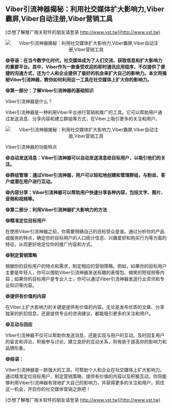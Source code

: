 ## **Viber引流神器揭秘：利用社交媒体扩大影响力,Viber霸屏,Viber自动注册,Viber营销工具**

[😍想了解推广相关软件的朋友请登录 http://www.vst.tw](http://www.vst.tw)

 <center><img src="https://vst.tw/MP4/tuiguang/png/0.png" alt="Viber引流神器揭秘：利用社交媒体扩大影响力,Viber霸屏,Viber自动注册,Viber营销工具"></center>

**😄导语：在当今数字化时代，社交媒体成为了人们交流、获取信息和扩大影响力的重要平台。其中，Viber作为一款备受欢迎的即时通讯应用程序，不仅提供了便捷的沟通方式，还为个人和企业提供了极好的机会来扩大自己的影响力。本文将揭秘Viber引流神器，教你如何利用这一工具在社交媒体上扩大你的影响力。**

**😄第一部分：了解Viber引流神器的基础知识**

Viber引流神器是什么？

Viber引流神器是一种利用Viber平台进行营销和推广的工具。它可以帮助用户通过发送消息、分享内容和建立群组等方式，在Viber上吸引更多的关注和用户。

 <center><img src="https://vst.tw/MP4/tuiguang/png/7.png" alt="Viber引流神器揭秘：利用社交媒体扩大影响力,Viber霸屏,Viber自动注册,Viber营销工具"></center>

Viber引流神器的功能特点

**😄自动发送消息：Viber引流神器可以自动发送消息给目标用户，以吸引他们的关注。**

**😄群组管理：通过Viber引流神器，用户可以轻松地创建和管理群组，与粉丝、客户或潜在用户进行互动。**

**😄内容分享：Viber引流神器可以帮助用户快速分享各种内容，包括文字、图片、音频和视频等。**

**😄第二部分：利用Viber引流神器扩大影响力的方法**

**😄精准定位目标用户**

在使用Viber引流神器之前，你需要明确自己的目标受众是谁。通过分析你的产品或服务的特点，确定你的目标用户的人口统计信息、兴趣爱好和购买行为等方面的特征，从而更好地定位你的推广内容和方式。

**😄制定营销策略**

根据你的目标用户的特点和需求，制定相应的营销策略。例如，如果你的目标用户主要是年轻人，你可以借助Viber引流神器发送有趣的表情包、搞笑的短视频等内容；如果你的目标用户是专业人士，你可以通过Viber引流神器发送行业资讯和专业知识等内容。

**😄提供有价值的内容**

在Viber上扩大影响力的关键是提供有价值的内容。无论是发布优质的文章、分享独家的折扣信息，还是提供专业的咨询建议，都能吸引更多的关注和用户。

**😄互动与回应**

Viber引流神器不仅可以帮助你发送消息，还能实现与用户的互动。及时回复用户的留言和评论，积极参与讨论，建立良好的互动关系，将有助于提高你的影响力和品牌形象。

**😄结语：**

Viber引流神器是一款强大的工具，可帮助个人和企业在社交媒体上扩大影响力。通过精准定位目标用户、制定营销策略、提供有价值的内容以及积极互动，你将能够利用Viber引流神器有效地扩大自己的影响力，并获得更多的关注和用户。抓住这一机会，开启你的社交媒体营销之旅吧！

[😍想了解推广相关软件的朋友请登录 http://www.vst.tw](http://www.vst.tw)



